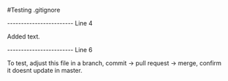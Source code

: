 #Testing .gitignore


------------------------ Line 4

Added text.

------------------------ Line 6

To test, adjust this file in a branch, commit -> pull request -> merge, confirm it doesnt update in master.
